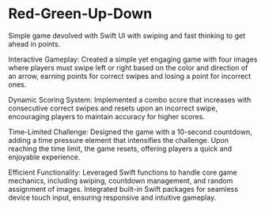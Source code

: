 # Red-Green-Up-Down
Simple game devolved with Swift UI with swiping and fast thinking to get ahead in points.

Interactive Gameplay: Created a simple yet engaging game with four images where players must swipe left or right based on the color and direction of an arrow, earning points for correct swipes and losing a point for incorrect ones.

Dynamic Scoring System: Implemented a combo score that increases with consecutive correct swipes and resets upon an incorrect swipe, encouraging players to maintain accuracy for higher scores.

Time-Limited Challenge: Designed the game with a 10-second countdown, adding a time pressure element that intensifies the challenge. Upon reaching the time limit, the game resets, offering players a quick and enjoyable experience.

Efficient Functionality: Leveraged Swift functions to handle core game mechanics, including swiping, countdown management, and random assignment of images. Integrated built-in Swift packages for seamless device touch input, ensuring responsive and intuitive gameplay.
